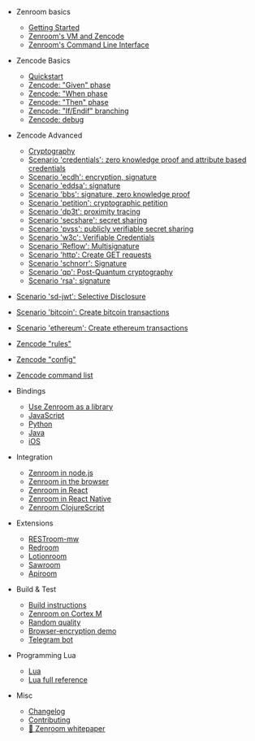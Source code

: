 
- Zenroom basics
  - [Getting Started](/)
  - [Zenroom's VM and Zencode](/pages/zencode-intro.md "Zencode cookbook intro")
  - [Zenroom's Command Line Interface](/pages/how-to-exec.md "Execute")

- Zencode Basics
  - [Quickstart](/pages/zencode-cookbook-intro.md "Zencode Quickstart")
  - [Zencode: "Given" phase](/pages/zencode-cookbook-given.md "Zencode cookbook Given")
  - [Zencode: "When phase](/pages/zencode-cookbook-when.md "Zencode cookbook When")
  - [Zencode: "Then" phase](/pages/zencode-cookbook-then.md "Zencode cookbook Then")
  - [Zencode: "If/Endif" branching](/pages/zencode-if-endif.md "Zencode branching")
  - [Zencode: debug](/pages/zencode-debug.md "Zencode debug")

- Zencode Advanced
  - [Cryptography](/pages/zencode-crypto.md "Zencode")
  - [Scenario 'credentials': zero knowledge proof and attribute based credentials](/pages/zencode-scenario-credentials.md "Zencode credentials")
  - [Scenario 'ecdh': encryption, signature](/pages/zencode-scenarios-ecdh "Zencode ecdh")
  - [Scenario 'eddsa': signature](/pages/zencode-scenarios-eddsa "Zencode eddsa")
  - [Scenario 'bbs': signature, zero knowledge proof](/pages/zencode-scenarios-bbs "Zencode BBS")
  - [Scenario 'petition': cryptographic petition](/pages/zencode-scenarios-petition "Zencode petition")
  - [Scenario 'dp3t': proximity tracing](/pages/zencode-scenario-dp3t "Zencode dp3t")
  - [Scenario 'secshare': secret sharing](/pages/zencode-scenario-secShare "Zencode secret share")
  - [Scenario 'pvss': publicly verifiable secret sharing](/pages/zencode-scenario-pvss.md "Zencode pvss")
  - [Scenario 'w3c': Verifiable Credentials](/pages/zencode-cookbook-w3c-vc "W3C Verifiable Credentials")
  - [Scenario 'Reflow': Multisignature](/pages/zencode-scenario-reflow "Reflow Multisignature")
  - [Scenario 'http': Create GET requests](/pages/zencode-scenarios-http.md "create GET requests")
  - [Scenario 'schnorr': Signature](/pages/zencode-scenarios-schnorr.md "Zencode schnorr")
  - [Scenario 'qp': Post-Quantum cryptography](/pages/zencode-scenarios-post-quantum-cryptography.md "Zencode qp")
  - [Scenario 'rsa': signature](/pages/zencode-scenarios-rsa.md "Zencode rsa")
 <!--- --->
  - [Scenario 'sd-jwt': Selective Disclosure](/pages/zencode-scenarios-sdJwt.md "Zencode SD-JWT")
  - [Scenario 'bitcoin': Create bitcoin transactions](/pages/zencode-scenarios-bitcoin.md "Create bitcoin transactions")
  - [Scenario 'ethereum': Create ethereum transactions](/pages/zencode-scenarios-ethereum.md "Create ethereum transactions")
  - [Zencode "rules"](/pages/zencode-rules.md "Zencode encoding and format rules")
  - [Zencode "config"](/pages/zenroom-config.md "Zenroom config")
  - [Zencode command list](/pages/zencode-list.md "Zencode command list")

- Bindings
  - [ Use Zenroom as a library](/pages/how-to-embed.md "Embed")
  - [JavaScript ](/pages/javascript.md "Use Zenroom in JavaScript")
  - [Python](/pages/python.md "Use Zenroom in JavaScript")
  - [Java](/pages/java.md "Use Zenroom in Java")
  - [iOS](/pages/ios.md "Use Zenroom in iOS")

- Integration
  - [Zenroom in node.js](/pages/zenroom-javascript1b.md "Use Zenroom in node.js")
  - [Zenroom in the browser](/pages/zenroom-javascript2b.md "Use Zenroom in the browser")
  - [Zenroom in React](/pages/zenroom-javascript3.md "Use Zenroom in React")
  - [Zenroom in React Native](/pages/zenroom-react-native.md "Use Zenroom in React Native")
  - [Zenroom ClojureScript](/pages/zenroom-clojurescript.md "Zenroom ClojureScript]")

- Extensions
  - [RESTroom-mw](/pages/restroom-mw)
  - [Redroom](/ext/redroom)
  - [Lotionroom](/ext/lotionroom)
  - [Sawroom](/ext/sawroom)
  - [Apiroom](/pages/apiroom)

- Build & Test
  - [Build instructions](/pages/how-to-build.md "Build Zenroom")
  - [Zenroom on Cortex M](/pages/cortex.md "Zenroom on Cortex M")
  - [Random quality](/pages/random.md "Random quality measurement")
  - [Browser-encryption demo](/pages/encrypt.md "Browser-encryption demo")
  - [Telegram bot](/pages/zenroomTelegramBotPython.md "Zenroom Telegram bot")

- Programming Lua
  - [Lua](/pages/lua.md "in Lua")
  - [Lua full reference](/pages/ldoc/o/README.md "in Lua")

- Misc
  - [Changelog](CHANGELOG)
  - [Contributing](CONTRIBUTING)
  - [📄 Zenroom whitepaper](/pages/zenroom_whitepaper.pdf ':ignore')

<!--- comment example --->
